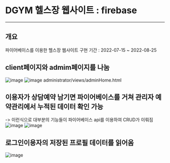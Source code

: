 # DGYM 헬스장 웹사이트 : firebase
-----------
## 개요
파이어베이스를 이용한 헬스장 웹사이트 구현
기간 : 2022-07-15 ~ 2022-08-25
##
## client페이지와 admim페이지를 나눔
![image](https://user-images.githubusercontent.com/98031858/187029315-39f23f1b-ab79-4eec-9b00-04564a139a02.png)
![image](https://user-images.githubusercontent.com/98031858/187030034-066d7577-c68d-46bf-a9c7-c4cdc3abd40c.png)
administrator/views/adminHome.html


## 이용자가 상담예약 남기면 파이어베이스를 거쳐 관리자 예약관리에서 누적된 데이터 확인 가능
-> 이런식으로 대부분의 기능들이 파이어베이스 api를 이용하여 CRUD가 이뤄짐
![image](https://user-images.githubusercontent.com/98031858/187030622-1dd92a30-6aef-4719-8c1d-52600243805f.png)
![image](https://user-images.githubusercontent.com/98031858/187030162-4ee06439-b4fe-47f3-91c2-15ef3db05509.png)


## 로그인이용자의 저장된 프로필 데이터를 읽어옴
![image](https://user-images.githubusercontent.com/98031858/187030689-1e81980a-0809-42d4-a577-d390f7898482.png)
